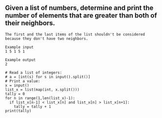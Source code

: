 ## Given a list of numbers, determine and print the number of elements that are greater than both of their neighbors.
```
The first and the last items of the list shouldn't be considered because they don't have two neighbors.

Example input
1 5 1 5 1

Example output
2

```
```
# Read a list of integers:
# a = [int(s) for s in input().split()]
# Print a value:
x = input()
list_x = list(map(int, x.split()))
tally = 0
for n in range(1,len(list_x)-1):
  if list_x[n-1] < list_x[n] and list_x[n] > list_x[n+1]:
    tally = tally + 1
print(tally)
```
